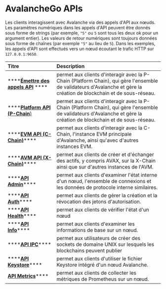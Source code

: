 # AvalancheGo APIs

Les clients interagissent avec Avalanche via des appels d'API aux nœuds. Les paramètres numériques dans les appels d'API peuvent être donnés sous forme de strings \(par exemple, `"5"` ou `5` sont tous les deux ok pour un argument entier\). Les valeurs de retour numériques sont toujours données sous forme de chaînes \(par exemple `"5"` au lieu de `5`\). Dans les exemples, les appels d'API sont effectués vers un nœud écoutant le trafic HTTP sur `127.0.0.1:9650`.

| Titre  | Description |
| :--- | :--- |
| \*\*\*\*[**Émettre des appels API**](emettre-des-appels-dapi.md)                                               **** | permet aux clients d'interagir avec la P-Chain \(Platform Chain\), qui gère l'ensemble de validateurs d'Avalanche et gère la création de blockchain et de sous-réseau. |
| \*\*\*\*[**Platform API \(P-Chain**\)](platform-api-p-chain.md) | permet aux clients d'interagir avec la P-Chain \(Platform Chain\), qui gère l'ensemble de validateurs d'Avalanche et gère la création de blockchain et de sous-réseau. |
| \*\*\*\*[**EVM API \(C-Chain\)**](evm-api-c-chain.md)\*\*\*\* | permet aux clients d'interagir avec la C-Chain, l'instance EVM principale d'Avalanche, ainsi qu'avec d'autres instances EVM. |
| \*\*\*\*[**AVM API \(X-Chain\)**](avm-api-x-chain.md)\*\*\*\* | permet aux clients de créer et d'échanger des actifs, y compris AVAX, sur la X-Chain ainsi que sur d'autres instances de l'AVM. |
| \*\*\*\*[**API Admin**](admin-api.md)\*\*\*\* | permet aux clients d'examiner l'état interne d'un nœud, l'ensemble de connexions et les données de protocole interne similaires. |
| \*\*\*\*[**API Auth**](auth-api.md)\*\*\*\* | permet aux clients de gérer la création et la révocation des jetons d'autorisation. |
| \*\*\*\*[**API Health**](health-api.md)\*\*\*\* | permet aux clients de vérifier l'état d'un nœud |
| \*\*\*\*[**API Info**](info-api.md)\*\*\*\* | permet aux clients d'examiner les informations de base sur un nœud. |
| \*\*\*\*[**API IPC**](ipc-api.md)\*\*\*\* | permet aux utilisateurs de créer des sockets de domaine UNIX sur lesquels les blockchains peuvent publier |
| \*\*\*\*[**API Keystore**](keystore-api.md)\*\*\*\* | permet aux clients d'utiliser le fichier Keystore intégré d'un nœud Avalanche. |
| [**API Metrics**](metrics-api.md)\*\*\*\* | permet aux clients de collecter les métriques de Prometheus sur un nœud. |

